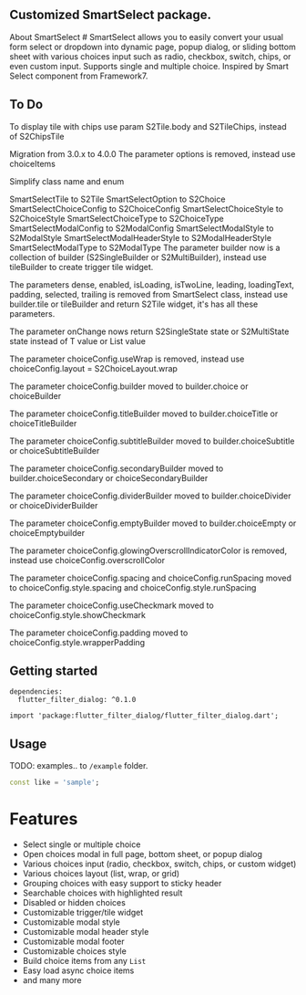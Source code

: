 <!-- 
This README describes the package. If you publish this package to pub.dev,
this README's contents appear on the landing page for your package.

For information about how to write a good package README, see the guide for
[writing package pages](https://dart.dev/guides/libraries/writing-package-pages). 

For general information about developing packages, see the Dart guide for
[creating packages](https://dart.dev/guides/libraries/create-library-packages)
and the Flutter guide for
[developing packages and plugins](https://flutter.dev/developing-packages). 
-->

## Customized SmartSelect package.

About SmartSelect #
SmartSelect allows you to easily convert your usual form select or dropdown into dynamic page, popup dialog, or sliding bottom sheet with various choices input such as radio, checkbox, switch, chips, or even custom input. Supports single and multiple choice. Inspired by Smart Select component from Framework7.

## To Do

To display tile with chips use param S2Tile.body and S2TileChips, instead of S2ChipsTile

Migration from 3.0.x to 4.0.0
The parameter options is removed, instead use choiceItems

Simplify class name and enum

SmartSelectTile to S2Tile
SmartSelectOption to S2Choice
SmartSelectChoiceConfig to S2ChoiceConfig
SmartSelectChoiceStyle to S2ChoiceStyle
SmartSelectChoiceType to S2ChoiceType
SmartSelectModalConfig to S2ModalConfig
SmartSelectModalStyle to S2ModalStyle
SmartSelectModalHeaderStyle to S2ModalHeaderStyle
SmartSelectModalType to S2ModalType
The parameter builder now is a collection of builder (S2SingleBuilder or S2MultiBuilder), instead use tileBuilder to create trigger tile widget.

The parameters dense, enabled, isLoading, isTwoLine, leading, loadingText, padding, selected, trailing is removed from SmartSelect class, instead use builder.tile or tileBuilder and return S2Tile widget, it's has all these parameters.

The parameter onChange nows return S2SingleState state or S2MultiState state instead of T value or List<T> value

The parameter choiceConfig.useWrap is removed, instead use choiceConfig.layout = S2ChoiceLayout.wrap

The parameter choiceConfig.builder moved to builder.choice or choiceBuilder

The parameter choiceConfig.titleBuilder moved to builder.choiceTitle or choiceTitleBuilder

The parameter choiceConfig.subtitleBuilder moved to builder.choiceSubtitle or choiceSubtitleBuilder

The parameter choiceConfig.secondaryBuilder moved to builder.choiceSecondary or choiceSecondaryBuilder

The parameter choiceConfig.dividerBuilder moved to builder.choiceDivider or choiceDividerBuilder

The parameter choiceConfig.emptyBuilder moved to builder.choiceEmpty or choiceEmptybuilder

The parameter choiceConfig.glowingOverscrollIndicatorColor is removed, instead use choiceConfig.overscrollColor

The parameter choiceConfig.spacing and choiceConfig.runSpacing moved to choiceConfig.style.spacing and choiceConfig.style.runSpacing

The parameter choiceConfig.useCheckmark moved to choiceConfig.style.showCheckmark

The parameter choiceConfig.padding moved to choiceConfig.style.wrapperPadding


## Getting started

<pre><code class="dart">dependencies:
  flutter_filter_dialog: ^0.1.0
</code></pre>
<pre><code class="dart">import 'package:flutter_filter_dialog/flutter_filter_dialog.dart';
</code></pre>
## Usage

TODO: examples..
to `/example` folder.

```dart
const like = 'sample';
```

# Features

* Select single or multiple choice
* Open choices modal in full page, bottom sheet, or popup dialog
* Various choices input (radio, checkbox, switch, chips, or custom widget)
* Various choices layout (list, wrap, or grid)
* Grouping choices with easy support to sticky header
* Searchable choices with highlighted result
* Disabled or hidden choices
* Customizable trigger/tile widget
* Customizable modal style
* Customizable modal header style
* Customizable modal footer
* Customizable choices style
* Build choice items from any `List`
* Easy load async choice items
* and many more
